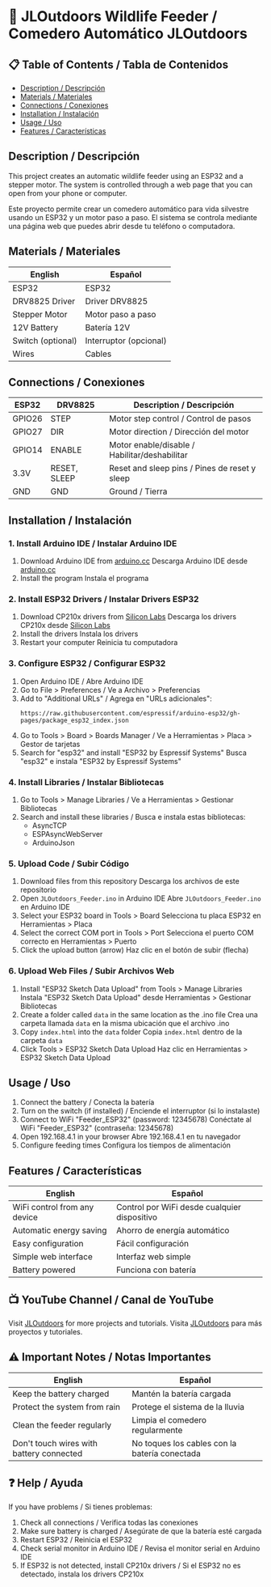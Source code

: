 # 🦌 JLOutdoors Wildlife Feeder / Comedero Automático JLOutdoors

## 📋 Table of Contents / Tabla de Contenidos
- [Description / Descripción](#description--descripción)
- [Materials / Materiales](#materials--materiales)
- [Connections / Conexiones](#connections--conexiones)
- [Installation / Instalación](#installation--instalación)
- [Usage / Uso](#usage--uso)
- [Features / Características](#features--características)

## Description / Descripción
This project creates an automatic wildlife feeder using an ESP32 and a stepper motor. The system is controlled through a web page that you can open from your phone or computer.

Este proyecto permite crear un comedero automático para vida silvestre usando un ESP32 y un motor paso a paso. El sistema se controla mediante una página web que puedes abrir desde tu teléfono o computadora.

## Materials / Materiales
| English | Español |
|---------|---------|
| ESP32 | ESP32 |
| DRV8825 Driver | Driver DRV8825 |
| Stepper Motor | Motor paso a paso |
| 12V Battery | Batería 12V |
| Switch (optional) | Interruptor (opcional) |
| Wires | Cables |

## Connections / Conexiones
| ESP32 | DRV8825 | Description / Descripción |
|-------|----------|--------------------------|
| GPIO26 | STEP | Motor step control / Control de pasos |
| GPIO27 | DIR | Motor direction / Dirección del motor |
| GPIO14 | ENABLE | Motor enable/disable / Habilitar/deshabilitar |
| 3.3V | RESET, SLEEP | Reset and sleep pins / Pines de reset y sleep |
| GND | GND | Ground / Tierra |

## Installation / Instalación

### 1. Install Arduino IDE / Instalar Arduino IDE
1. Download Arduino IDE from [arduino.cc](https://www.arduino.cc/en/software)
   Descarga Arduino IDE desde [arduino.cc](https://www.arduino.cc/en/software)
2. Install the program
   Instala el programa

### 2. Install ESP32 Drivers / Instalar Drivers ESP32
1. Download CP210x drivers from [Silicon Labs](https://www.silabs.com/developer-tools/usb-to-uart-bridge-vcp-drivers?tab=downloads)
   Descarga los drivers CP210x desde [Silicon Labs](https://www.silabs.com/developer-tools/usb-to-uart-bridge-vcp-drivers?tab=downloads)
2. Install the drivers
   Instala los drivers
3. Restart your computer
   Reinicia tu computadora

### 3. Configure ESP32 / Configurar ESP32
1. Open Arduino IDE / Abre Arduino IDE
2. Go to File > Preferences / Ve a Archivo > Preferencias
3. Add to "Additional URLs" / Agrega en "URLs adicionales":
   ```
   https://raw.githubusercontent.com/espressif/arduino-esp32/gh-pages/package_esp32_index.json
   ```
4. Go to Tools > Board > Boards Manager / Ve a Herramientas > Placa > Gestor de tarjetas
5. Search for "esp32" and install "ESP32 by Espressif Systems"
   Busca "esp32" e instala "ESP32 by Espressif Systems"

### 4. Install Libraries / Instalar Bibliotecas
1. Go to Tools > Manage Libraries / Ve a Herramientas > Gestionar Bibliotecas
2. Search and install these libraries / Busca e instala estas bibliotecas:
   - AsyncTCP
   - ESPAsyncWebServer
   - ArduinoJson

### 5. Upload Code / Subir Código
1. Download files from this repository
   Descarga los archivos de este repositorio
2. Open `JLOutdoors_Feeder.ino` in Arduino IDE
   Abre `JLOutdoors_Feeder.ino` en Arduino IDE
3. Select your ESP32 board in Tools > Board
   Selecciona tu placa ESP32 en Herramientas > Placa
4. Select the correct COM port in Tools > Port
   Selecciona el puerto COM correcto en Herramientas > Puerto
5. Click the upload button (arrow)
   Haz clic en el botón de subir (flecha)

### 6. Upload Web Files / Subir Archivos Web
1. Install "ESP32 Sketch Data Upload" from Tools > Manage Libraries
   Instala "ESP32 Sketch Data Upload" desde Herramientas > Gestionar Bibliotecas
2. Create a folder called `data` in the same location as the .ino file
   Crea una carpeta llamada `data` en la misma ubicación que el archivo .ino
3. Copy `index.html` into the `data` folder
   Copia `index.html` dentro de la carpeta `data`
4. Click Tools > ESP32 Sketch Data Upload
   Haz clic en Herramientas > ESP32 Sketch Data Upload

## Usage / Uso
1. Connect the battery / Conecta la batería
2. Turn on the switch (if installed) / Enciende el interruptor (si lo instalaste)
3. Connect to WiFi "Feeder_ESP32" (password: 12345678)
   Conéctate al WiFi "Feeder_ESP32" (contraseña: 12345678)
4. Open 192.168.4.1 in your browser
   Abre 192.168.4.1 en tu navegador
5. Configure feeding times
   Configura los tiempos de alimentación

## Features / Características
| English | Español |
|---------|---------|
| WiFi control from any device | Control por WiFi desde cualquier dispositivo |
| Automatic energy saving | Ahorro de energía automático |
| Easy configuration | Fácil configuración |
| Simple web interface | Interfaz web simple |
| Battery powered | Funciona con batería |

## 📺 YouTube Channel / Canal de YouTube
Visit [JLOutdoors](https://www.youtube.com/@JLOutdoors) for more projects and tutorials.
Visita [JLOutdoors](https://www.youtube.com/@JLOutdoors) para más proyectos y tutoriales.

## ⚠️ Important Notes / Notas Importantes
| English | Español |
|---------|---------|
| Keep the battery charged | Mantén la batería cargada |
| Protect the system from rain | Protege el sistema de la lluvia |
| Clean the feeder regularly | Limpia el comedero regularmente |
| Don't touch wires with battery connected | No toques los cables con la batería conectada |

## ❓ Help / Ayuda
If you have problems / Si tienes problemas:
1. Check all connections / Verifica todas las conexiones
2. Make sure battery is charged / Asegúrate de que la batería esté cargada
3. Restart ESP32 / Reinicia el ESP32
4. Check serial monitor in Arduino IDE / Revisa el monitor serial en Arduino IDE
5. If ESP32 is not detected, install CP210x drivers / Si el ESP32 no es detectado, instala los drivers CP210x 